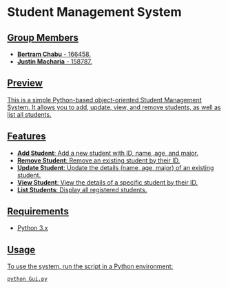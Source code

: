 # Student Management System
## <u>Group Members<u>
- **Bertram Chabu** - 166458.
- **Justin Macharia** - 158787.
## <u>Preview<u>
This is a simple Python-based object-oriented Student Management System. It allows you to add, update, view, and remove students, as well as list all students.

## Features

- **Add Student**: Add a new student with ID, name, age, and major.
- **Remove Student**: Remove an existing student by their ID.
- **Update Student**: Update the details (name, age, major) of an existing student.
- **View Student**: View the details of a specific student by their ID.
- **List Students**: Display all registered students.

## Requirements

- Python 3.x

## Usage

To use the system, run the script in a Python environment:

```bash
python Gui.py
